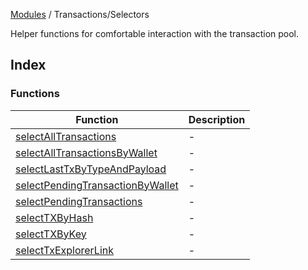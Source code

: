 [Modules](../../README.md) / Transactions/Selectors

Helper functions for comfortable interaction with the transaction pool.

## Index

### Functions

| Function | Description |
| ------ | ------ |
| [selectAllTransactions](functions/selectAllTransactions.md) | - |
| [selectAllTransactionsByWallet](functions/selectAllTransactionsByWallet.md) | - |
| [selectLastTxByTypeAndPayload](functions/selectLastTxByTypeAndPayload.md) | - |
| [selectPendingTransactionByWallet](functions/selectPendingTransactionByWallet.md) | - |
| [selectPendingTransactions](functions/selectPendingTransactions.md) | - |
| [selectTXByHash](functions/selectTXByHash.md) | - |
| [selectTXByKey](functions/selectTXByKey.md) | - |
| [selectTxExplorerLink](functions/selectTxExplorerLink.md) | - |
